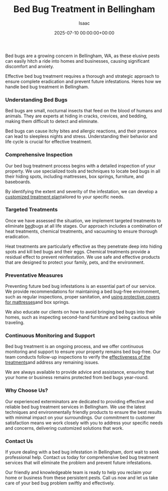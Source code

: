 ﻿---
title: Bed Bug Treatment in Bellingham
description: Bed bugs are a growing concern in Bellingham, WA, as these elusive pests can easily hitch a ride into homes and businesses, causing significant discomfort and...
slug: /bed-bug-treatment-in-bellingham/
date: 2025-07-10 00:00:00+00:00
lastmod: 2025-07-10 00:00:00+03:00
author: Isaac
categories:

- Bed Bugs

- Bellingham

- Guide
tags:

- bed-bugs

- bed

- bug
layout: post
---

Bed bugs are a growing concern in Bellingham, WA, as these elusive pests can easily hitch a ride into homes and businesses, causing significant discomfort and anxiety.

Effective bed bug treatment requires a thorough and strategic approach to ensure complete eradication and prevent future infestations. Heres how we handle bed bug treatment in Bellingham.

###  Understanding Bed Bugs

Bed bugs are small, nocturnal insects that feed on the blood of humans and animals. They are experts at hiding in cracks, crevices, and bedding, making them difficult to detect and eliminate.

Bed bugs can cause itchy bites and allergic reactions, and their presence can lead to sleepless nights and stress. Understanding their behavior and life cycle is crucial for effective treatment.

###  Comprehensive Inspection

Our bed bug treatment process begins with a detailed inspection of your property. We use specialized tools and techniques to locate bed bugs in all their hiding spots, including mattresses, box springs, furniture, and baseboards.

By identifying the extent and severity of the infestation, we can develop a [customized treatment plan](https://pestpolicy.com/how-to-get-rid-of-[bed-bugs](https://pestpolicy.com/bed-bug-bites-vs-mosquito-bites/)-fast/)tailored to your specific needs.

###  Targeted Treatments

Once we have assessed the situation, we implement targeted treatments to eliminate [bed](https://pestpolicy.com/bed-bug-bites-vs-other-bites/)bugs at all life stages. Our approach includes a combination of heat treatments, chemical treatments, and vacuuming to ensure thorough eradication.

Heat treatments are particularly effective as they penetrate deep into hiding spots and kill bed bugs and their eggs. Chemical treatments provide a residual effect to prevent reinfestation. We use safe and effective products that are designed to protect your family, pets, and the environment.

###  Preventative Measures

Preventing future bed bug infestations is an essential part of our service. We provide recommendations for maintaining a bed bug-free environment, such as regular inspections, proper sanitation, and [using protective covers for mattresses](https://pestpolicy.com/best-bed-bug-mattress-encasements/)and box springs.

We also educate our clients on how to avoid bringing bed bugs into their homes, such as inspecting second-hand furniture and being cautious while traveling.

###  Continuous Monitoring and Support

Bed bug treatment is an ongoing process, and we offer continuous monitoring and support to ensure your property remains bed bug-free. Our team conducts follow-up inspections to verify the [effectiveness of the treatments](https://www.epa.gov/bedbugs/do-it-yourself-bed-bug-control)and address any remaining issues.

We are always available to provide advice and assistance, ensuring that your home or business remains protected from bed bugs year-round.

###  Why Choose Us?

Our experienced exterminators are dedicated to providing effective and reliable bed bug treatment services in Bellingham. We use the latest techniques and environmentally friendly products to ensure the best results with minimal impact on your surroundings. Our commitment to customer satisfaction means we work closely with you to address your specific needs and concerns, delivering customized solutions that work.

###  Contact Us

If youre dealing with a bed bug infestation in Bellingham, dont wait to seek professional help. Contact us today for comprehensive bed bug treatment services that will eliminate the problem and prevent future infestations.

Our friendly and knowledgeable team is ready to help you reclaim your home or business from these persistent pests. Call us now and let us take care of your bed bug problem swiftly and effectively.
